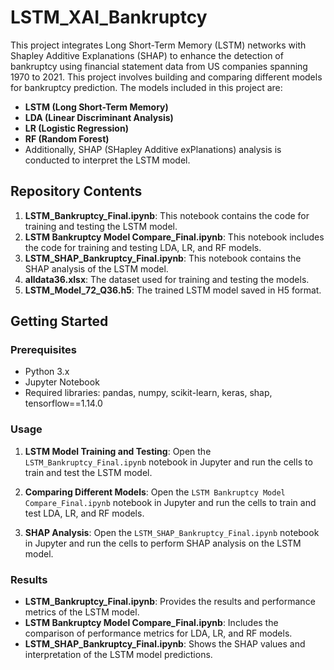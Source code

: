 # LSTM_XAI_Bankruptcy
This project integrates Long Short-Term Memory (LSTM) networks with Shapley Additive Explanations (SHAP) to enhance the detection of bankruptcy using financial statement data from US companies spanning 1970 to 2021.
This project involves building and comparing different models for bankruptcy prediction. The models included in this project are:
- **LSTM (Long Short-Term Memory)**
- **LDA (Linear Discriminant Analysis)**
- **LR (Logistic Regression)**
- **RF (Random Forest)**
- Additionally, SHAP (SHapley Additive exPlanations) analysis is conducted to interpret the LSTM model.

## Repository Contents

1. **LSTM_Bankruptcy_Final.ipynb**: This notebook contains the code for training and testing the LSTM model.
2. **LSTM Bankruptcy Model Compare_Final.ipynb**: This notebook includes the code for training and testing LDA, LR, and RF models.
3. **LSTM_SHAP_Bankruptcy_Final.ipynb**: This notebook contains the SHAP analysis of the LSTM model.
4. **alldata36.xlsx**: The dataset used for training and testing the models.
5. **LSTM_Model_72_Q36.h5**: The trained LSTM model saved in H5 format.
   
## Getting Started

### Prerequisites

- Python 3.x
- Jupyter Notebook
- Required libraries: pandas, numpy, scikit-learn, keras, shap, tensorflow==1.14.0

### Usage

1. **LSTM Model Training and Testing**:
    Open the `LSTM_Bankruptcy_Final.ipynb` notebook in Jupyter and run the cells to train and test the LSTM model.
   
2. **Comparing Different Models**:
    Open the `LSTM Bankruptcy Model Compare_Final.ipynb` notebook in Jupyter and run the cells to train and test LDA, LR, and RF models.

3. **SHAP Analysis**:
    Open the `LSTM_SHAP_Bankruptcy_Final.ipynb` notebook in Jupyter and run the cells to perform SHAP analysis on the LSTM model.

### Results

- **LSTM_Bankruptcy_Final.ipynb**: Provides the results and performance metrics of the LSTM model.
- **LSTM Bankruptcy Model Compare_Final.ipynb**: Includes the comparison of performance metrics for LDA, LR, and RF models.
- **LSTM_SHAP_Bankruptcy_Final.ipynb**: Shows the SHAP values and interpretation of the LSTM model predictions.


